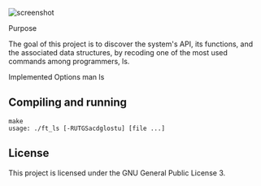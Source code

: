 
![screenshot](/screens/screen.png?raw=true)

Purpose

The goal of this project is to discover the system's API, its functions, and the associated data structures, by recoding one of the most used commands among programmers, ls.

Implemented Options
 man ls

## Compiling and running
	make
	usage: ./ft_ls [-RUTGSacdglostu] [file ...]

## License
This project is licensed under the GNU General Public License 3.
